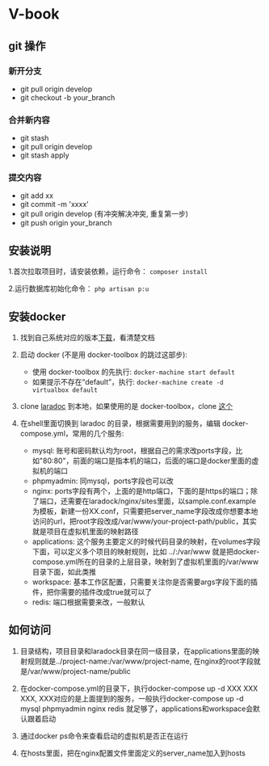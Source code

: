 # V-book
## git 操作

### 新开分支
* git pull origin develop
* git checkout -b your_branch

### 合并新内容
* git stash
* git pull origin develop
* git stash apply 

### 提交内容
* git add xx
* git commit -m 'xxxx'
* git pull origin develop (有冲突解决冲突, 重复第一步)
* git push origin your_branch


## 安装说明

1.首次拉取项目时，请安装依赖，运行命令： `composer install`

2.运行数据库初始化命令： `php artisan p:u`

## 安装docker
1. 找到自己系统对应的版本[下载](https://get.daocloud.io/)，看清楚文档

2. 启动 docker (不是用 docker-toolbox 的跳过这部步):
    + 使用 docker-toolbox 的先执行: `docker-machine start default`
    + 如果提示不存在“default”，执行: `docker-machine create -d virtualbox default`

3. clone [laradoc](https://github.com/nickfan/laradock) 到本地，如果使用的是 docker-toolbox，clone [这个](https://github.com/LaraDock/laradock/tree/LaraDock-ToolBox)

4. 在shell里面切换到 laradoc 的目录，根据需要用到的服务，编辑 docker-compose.yml，常用的几个服务:
    + mysql: 账号和密码默认均为root，根据自己的需求改ports字段，比如"80:80"，前面的端口是指本机的端口，后面的端口是docker里面的虚拟机的端口
    + phpmyadmin: 同mysql，ports字段也可以改
    + nginx: ports字段有两个，上面的是http端口，下面的是https的端口；除了端口，还需要在laradock/nginx/sites里面，以sample.conf.example为模板，新建一份XX.conf，只需要把server_name字段改成你想要本地访问的url，把root字段改成/var/www/your-project-path/public，其实就是项目在虚拟机里面的映射路径
    + applications: 这个服务主要定义的时候代码目录的映射，在volumes字段下面，可以定义多个项目的映射规则，比如 ../:/var/www 就是把docker-compose.yml所在的目录的上层目录，映射到了虚拟机里面的/var/www目录下面，如此类推
    + workspace: 基本工作区配置，只需要关注你是否需要args字段下面的插件，把你需要的插件改成true就可以了
    + redis: 端口根据需要来改，一般默认

## 如何访问
1. 目录结构，项目目录和laradock目录在同一级目录，在applications里面的映射规则就是../project-name:/var/www/project-name, 在nginx的root字段就是/var/www/project-name/public

2. 在docker-compose.yml的目录下，执行docker-compose up -d XXX XXX XXX, XXX对应的是上面提到的服务，一般执行docker-compose up -d mysql phpmyadmin nginx redis 就足够了，applications和workspace会默认跟着启动

3. 通过docker ps命令来查看启动的虚拟机是否正在运行

4. 在hosts里面，把在nginx配置文件里面定义的server_name加入到hosts
